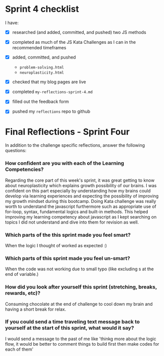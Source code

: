 # Sprint 4 checklist

I have:
- [x] researched (and added, committed, and pushed) two JS methods
- [x] completed as much of the JS Kata Challenges as I can in the recommended timeframes
- [x] added, committed, and pushed 
    - `problem-solving.html` 
    - `neuroplasticity.html` 
- [x] checked that my blog pages are live
- [x] completed `my-reflections-sprint-4.md`
- [x] filled out the feedback form
- [x] pushed my `reflections` repo to github


# Final Reflections - Sprint Four 

In addition to the challenge specific reflections, answer the following questions:

### How confident are you with each of the Learning Competencies?

Regarding the core part of this week's sprint, it was great getting to know about neuroplasticity which explains growth possibility of our brains.
I was confident on this part especially by understanding how my brains could develop via learning experiences and expecting the possibility of improving my growth mindset during this bootcamp.
Doing Kata challenge was really worth to understand the javascript furthermore such as appropriate use of for-loop, syntax, fundamental logics and built-in methods.
This helped improving my learning competency about javascript as I kept searching on topics I did not understand and dive into them for revision as well.

### Which parts of the this sprint made you feel smart?

When the logic I thought of worked as expected :)


### Which parts of this sprint made you feel un-smart?

When the code was not working due to small typo (like excluding s at the end of variable.)


### How did you look after yourself this sprint (stretching, breaks, rewards, etc)?

Consuming chocolate at the end of challenge to cool down my brain and having a short break for relax.

### If you could send a time traveling text message back to yourself at the start of this sprint, what would it say? 

I would send a message to the past of me like 'thinkg more about the logic flow, it would be better to comment things to build first then make codes for each of them'